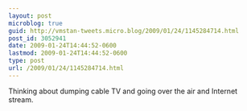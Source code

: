 ```yaml
---
layout: post
microblog: true
guid: http://vmstan-tweets.micro.blog/2009/01/24/1145284714.html
post_id: 3052941
date: 2009-01-24T14:44:52-0600
lastmod: 2009-01-24T14:44:52-0600
type: post
url: /2009/01/24/1145284714.html
---
```

Thinking about dumping cable TV and going over the air and Internet stream.
